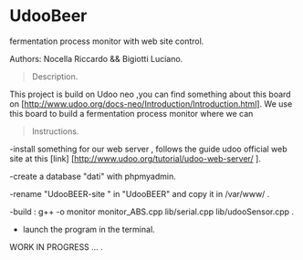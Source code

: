 # UdooBeer
fermentation process monitor with web site control.

Authors: Nocella Riccardo && Bigiotti Luciano.

>Description.

This project is build on Udoo neo ,you can find something about this board on [http://www.udoo.org/docs-neo/Introduction/Introduction.html].
We use this board to build a fermentation process monitor where we can 


>Instructions.

  -install something for our web server , follows the guide udoo official web site  at this [link]          [http://www.udoo.org/tutorial/udoo-web-server/ ].

  -create a database  "dati" with phpmyadmin. 

  -rename "UdooBEER-site " in "UdooBEER" and copy it in /var/www/ .

  -build : g++ -o monitor monitor_ABS.cpp lib/serial.cpp lib/udooSensor.cpp .
  
  - launch the program in the terminal.
  
  

WORK IN PROGRESS ... .
